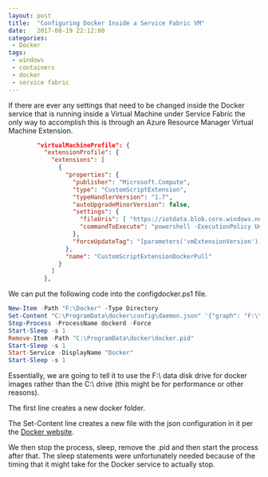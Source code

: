 ```yaml
---
layout: post
title:  "Configuring Docker Inside a Service Fabric VM"
date:   2017-08-19 22:12:00
categories:
 - Docker
tags:
 - windows
 - containers
 - docker
 - service fabric
---
```

If there are ever any settings that need to be changed inside the Docker service that is running inside a Virtual Machine under Service Fabric the only way to accomplish this is through an Azure Resource Manager Virtual Machine Extension.

``` json
        "virtualMachineProfile": {
          "extensionProfile": {
            "extensions": [
              {
                "properties": {
                  "publisher": "Microsoft.Compute",
                  "type": "CustomScriptExtension",
                  "typeHandlerVersion": "1.7",
                  "autoUpgradeMinorVersion": false,
                  "settings": {
                    "fileUris": [ "https://iotdata.blob.core.windows.net/deployment/configdocker.ps1" ],
                    "commandToExecute": "powershell -ExecutionPolicy Unrestricted -File dockerpull.ps1"
                  },
                  "forceUpdateTag": "[parameters('vmExtensionVersion')]"
                },
                "name": "CustomScriptExtensionDockerPull"
              }
            ]
          },
```

We can put the following code into the configdocker.ps1 file.

``` powershell
New-Item -Path "F:\Docker" -Type Directory
Set-Content "C:\ProgramData\docker\config\daemon.json" '{"graph": "F:\\Docker"}'
Stop-Process -ProcessName dockerd -Force
Start-Sleep -s 1
Remove-Item -Path "C:\ProgramData\docker\docker.pid"
Start-Sleep -s 1
Start-Service -DisplayName "Docker"
Start-Sleep -s 1
```

Essentially, we are going to tell it to use the F:\ data disk drive for docker images rather than the C:\ drive (this might be for performance or other reasons).

The first line creates a new docker folder.

The Set-Content line creates a new file with the json configuration in it per the [Docker website](https://docs.docker.com/engine/admin/systemd/#runtime-directory-and-storage-driver).

We then stop the process, sleep, remove the .pid and then start the process after that. The sleep statements were unfortunately needed because of the timing that it might take for the Docker service to actually stop.
